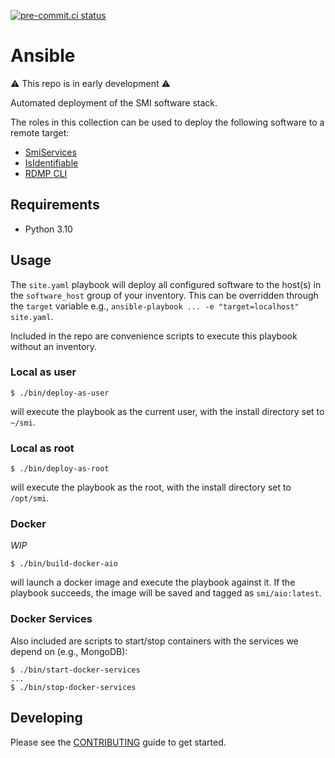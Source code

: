 [![pre-commit.ci status](https://results.pre-commit.ci/badge/github/SMI/ansible/main.svg)](https://results.pre-commit.ci/latest/github/SMI/ansible/main)

# Ansible

⚠ This repo is in early development ⚠

Automated deployment of the SMI software stack.

The roles in this collection can be used to deploy the following software to a remote target:

- [SmiServices](https://github.com/SMI/SmiServices)
- [IsIdentifiable](https://github.com/SMI/IsIdentifiable)
- [RDMP CLI](https://github.com/HicServices/RDMP)

## Requirements

- Python 3.10

## Usage

The `site.yaml` playbook will deploy all configured software to the host(s) in the `software_host` group of your inventory. This can be overridden through the `target` variable e.g., `ansible-playbook ... -e "target=localhost" site.yaml`.

Included in the repo are convenience scripts to execute this playbook without an inventory.

### Local as user

```console
$ ./bin/deploy-as-user
```

will execute the playbook as the current user, with the install directory set to `~/smi`.

### Local as root

```console
$ ./bin/deploy-as-root
```

will execute the playbook as the root, with the install directory set to `/opt/smi`.

### Docker

_WIP_

```console
$ ./bin/build-docker-aio
```

will launch a docker image and execute the playbook against it. If the playbook
succeeds, the image will be saved and tagged as `smi/aio:latest`.

### Docker Services

Also included are scripts to start/stop containers with the services we depend
on (e.g., MongoDB):

```console
$ ./bin/start-docker-services
...
$ ./bin/stop-docker-services
```

## Developing

Please see the [CONTRIBUTING](CONTRIBUTING.md) guide to get started.

